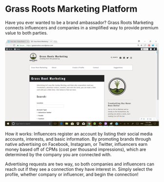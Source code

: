 # Grass Roots Marketing Platform
Have you ever wanted to be a brand ambassador? Grass Roots Marketing connects influencers and companies in a simplified way to provide premium value to both parties.


![alt text](https://github.com/cwllau/GrassRootsMarketing/blob/master/website_pic.png)


How it works:
Influencers register an account by listing their social media accounts, interests, and basic information. By promoting brands through native advertising on Facebook, Instagram, or Twitter, influencers earn money based off of CPMs (cost per thousand impressions), which are determined by the company you are connected with.

Advertising requests are two way, so both companies and influencers can reach out if they see a connection they have interest in. Simply select the profile, whether company or influencer, and begin the connection!


